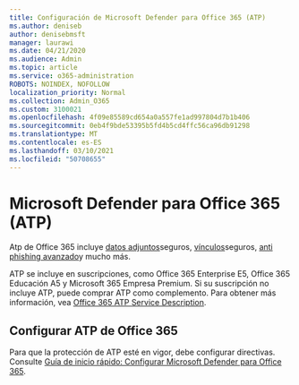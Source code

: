 ```yaml
---
title: Configuración de Microsoft Defender para Office 365 (ATP)
ms.author: deniseb
author: denisebmsft
manager: laurawi
ms.date: 04/21/2020
ms.audience: Admin
ms.topic: article
ms.service: o365-administration
ROBOTS: NOINDEX, NOFOLLOW
localization_priority: Normal
ms.collection: Admin_O365
ms.custom: 3100021
ms.openlocfilehash: 4f09e85589cd654a0a557fe1ad997804d7b1b406
ms.sourcegitcommit: 0eb4f9bde53395b5fd4b5cd4ffc56ca96db91298
ms.translationtype: MT
ms.contentlocale: es-ES
ms.lasthandoff: 03/10/2021
ms.locfileid: "50708655"
---
```

# <a name="microsoft-defender-for-office-365-atp"></a>Microsoft Defender para Office 365 (ATP)

Atp de Office 365 incluye [datos adjuntos](https://docs.microsoft.com/microsoft-365/security/office-365-security/atp-safe-attachments)seguros, [vínculos](https://docs.microsoft.com/microsoft-365/security/office-365-security/atp-safe-links)seguros, [anti phishing avanzado](https://docs.microsoft.com/microsoft-365/security/office-365-security/atp-anti-phishing)y mucho más. 

ATP se incluye en suscripciones, como Office 365 Enterprise E5, Office 365 Educación A5 y Microsoft 365 Empresa Premium. Si su suscripción no incluye ATP, puede comprar ATP como complemento. Para obtener más información, vea [Office 365 ATP Service Description](https://docs.microsoft.com/office365/servicedescriptions/office-365-advanced-threat-protection-service-description).

## <a name="set-up-office-365-atp"></a>Configurar ATP de Office 365

Para que la protección de ATP esté en vigor, debe configurar directivas. Consulte [Guía de inicio rápido: Configurar Microsoft Defender para Office 365](https://docs.microsoft.com/microsoft-365/security/office-365-security/office-365-atp).

